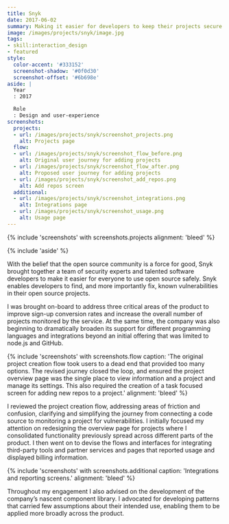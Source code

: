```yaml
---
title: Snyk
date: 2017-06-02
summary: Making it easier for developers to keep their projects secure and vulnerability free.
image: /images/projects/snyk/image.jpg
tags:
- skill:interaction_design
- featured
style:
  color-accent: '#333152'
  screenshot-shadow: '#0f0d30'
  screenshot-offset: '#6b698e'
aside: |
  Year
  : 2017

  Role
  : Design and user-experience
screenshots:
  projects:
  - url: /images/projects/snyk/screenshot_projects.png
    alt: Projects page
  flow:
  - url: /images/projects/snyk/screenshot_flow_before.png
    alt: Original user journey for adding projects
  - url: /images/projects/snyk/screenshot_flow_after.png
    alt: Proposed user journey for adding projects
  - url: /images/projects/snyk/screenshot_add_repos.png
    alt: Add repos screen
  additional:
  - url: /images/projects/snyk/screenshot_integrations.png
    alt: Integrations page
  - url: /images/projects/snyk/screenshot_usage.png
    alt: Usage page
---
```

{% include 'screenshots' with screenshots.projects
  alignment: 'bleed'
%}

{% include 'aside' %}

With the belief that the open source community is a force for good, Snyk brought together a team of security experts and talented software developers to make it easier for everyone to use open source safely. Snyk enables developers to find, and more importantly fix, known vulnerabilities in their open source projects.

I was brought on-board to address three critical areas of the product to improve sign-up conversion rates and increase the overall number of projects monitored by the service. At the same time, the company was also beginning to dramatically broaden its support for different programming languages and integrations beyond an initial offering that was limited to node.js and GitHub.

{% include 'screenshots' with screenshots.flow
  caption: 'The original project creation flow took users to a dead end that provided too many options. The revised journey closed the loop, and ensured the project overview page was the single place to view information and a project and manage its settings. This also required the creation of a task focused screen for adding new repos to a project.'
  alignment: 'bleed'
%}

I reviewed the project creation flow, addressing areas of friction and confusion, clarifying and simplifying the journey from connecting a code source to monitoring a project for vulnerabilities. I initially focused my attention on redesigning the overview page for projects where I consolidated functionality previously spread across different parts of the product. I then went on to devise the flows and interfaces for integrating third-party tools and partner services and pages that reported usage and displayed billing information.

{% include 'screenshots' with screenshots.additional
  caption: 'Integrations and reporting screens.'
  alignment: 'bleed'
%}

Throughout my engagement I also advised on the development of the company’s nascent component library. I advocated for developing patterns that carried few assumptions about their intended use, enabling them to be applied more broadly across the product.
